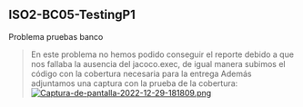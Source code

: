 ## ISO2-BC05-TestingP1
Problema pruebas banco

> En este problema no hemos podido conseguir el reporte debido a que nos fallaba la ausencia del jacoco.exec, de igual manera subimos el código con la cobertura necesaria para la entrega
> Además adjuntamos una captura con la prueba de la cobertura:
> [![Captura-de-pantalla-2022-12-29-181809.png](https://i.postimg.cc/sf7jcFDB/Captura-de-pantalla-2022-12-29-181809.png)](https://postimg.cc/Dmf3vMGF)
